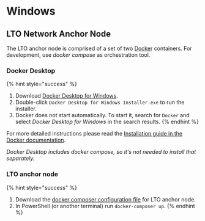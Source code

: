 # Windows

## LTO Network Anchor Node

The LTO anchor node is comprised of a set of two [Docker](https://www.docker.com/) containers. For development, use _docker compose_ as orchestration tool.

### Docker Desktop

{% hint style="success" %}
1. Download [Docker Desktop for Windows](https://hub.docker.com/editions/community/docker-ce-desktop-windows).
2. Double-click `Docker Desktop for Windows Installer.exe` to run the installer.
3. Docker does not start automatically. To start it, search for `Docker` and select _Docker Desktop for Windows_ in the search results.
{% endhint %}

For more detailed instructions please read the [Installation guide in the Docker documentation](https://docs.docker.com/docker-for-windows/install/).

_Docker Desktop includes docker compose, so it's not needed to install that separately._

### LTO anchor node

{% hint style="success" %}
1. Download the [docker composer configuration file](https://raw.githubusercontent.com/ltonetwork/lto-anchor-node/master/docker-compose.yml) for LTO anchor node.
2. In PowerShell \(or another terminal\) run `docker-composer up`.
{% endhint %}


